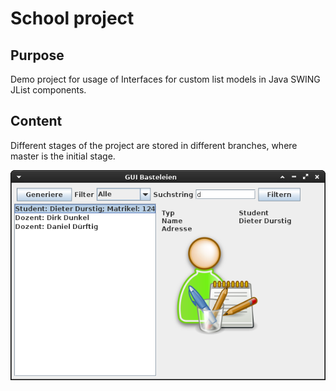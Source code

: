 
# School project

## Purpose
Demo project for usage of Interfaces for custom list models in Java SWING JList components.

## Content
Different stages of the project are stored in different branches, where master is the initial stage.

![resources/screenshot.png](resources/screenshot.png)

